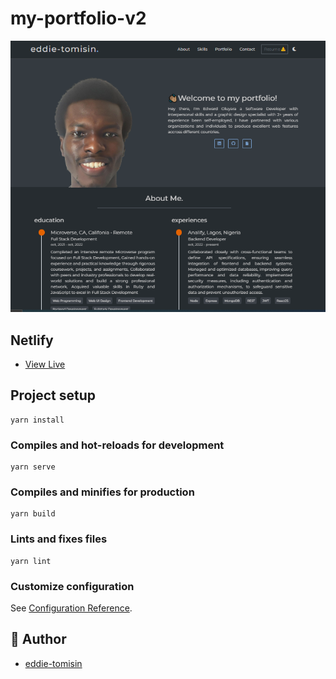 # my-portfolio-v2

![](src\assets\resume-view.PNG)

## Netlify
- [View Live](https://eddie-tomisin.netlify.app/)

## Project setup
```
yarn install
```

### Compiles and hot-reloads for development
```
yarn serve
```

### Compiles and minifies for production
```
yarn build
```

### Lints and fixes files
```
yarn lint
```

### Customize configuration
See [Configuration Reference](https://cli.vuejs.org/config/).

## 👤 Author
- [eddie-tomisin](https://github.com/eddie-tomisin)
